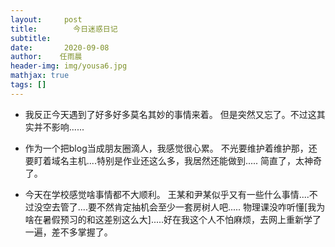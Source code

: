 ```yaml
---
layout:     post
title:        今日迷惑日记
subtitle:
date:       2020-09-08
author:    任雨晨
header-img: img/yousa6.jpg
mathjax: true
tags: []
---
```

* 我反正今天遇到了好多好多莫名其妙的事情来着。
但是突然又忘了。不过这其实并不影响......


* 作为一个把blog当成朋友圈滴人，我感觉很心累。
不光要维护着维护那，还要盯着域名主机....特别是作业还这么多，我居然还能做到.....
简直了，太神奇了。

* 今天在学校感觉啥事情都不大顺利。
王某和尹某似乎又有一些什么事情....不过没空去管了....要不然肯定抽机会至少一套房树人吧.....
物理课没咋听懂[我为啥在暑假预习的和这差别这么大].....好在我这个人不怕麻烦，去网上重新学了一遍，差不多掌握了。
